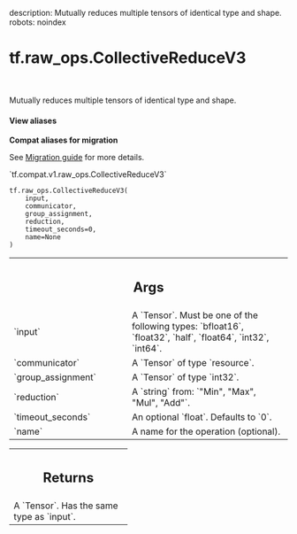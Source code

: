 description: Mutually reduces multiple tensors of identical type and shape.
robots: noindex

# tf.raw_ops.CollectiveReduceV3

<!-- Insert buttons and diff -->

<table class="tfo-notebook-buttons tfo-api nocontent" align="left">

</table>



Mutually reduces multiple tensors of identical type and shape.

<section class="expandable">
  <h4 class="showalways">View aliases</h4>
  <p>
<b>Compat aliases for migration</b>
<p>See
<a href="https://www.tensorflow.org/guide/migrate">Migration guide</a> for
more details.</p>
<p>`tf.compat.v1.raw_ops.CollectiveReduceV3`</p>
</p>
</section>

<pre class="devsite-click-to-copy prettyprint lang-py tfo-signature-link">
<code>tf.raw_ops.CollectiveReduceV3(
    input,
    communicator,
    group_assignment,
    reduction,
    timeout_seconds=0,
    name=None
)
</code></pre>



<!-- Placeholder for "Used in" -->


<!-- Tabular view -->
 <table class="responsive fixed orange">
<colgroup><col width="214px"><col></colgroup>
<tr><th colspan="2"><h2 class="add-link">Args</h2></th></tr>

<tr>
<td>
`input`
</td>
<td>
A `Tensor`. Must be one of the following types: `bfloat16`, `float32`, `half`, `float64`, `int32`, `int64`.
</td>
</tr><tr>
<td>
`communicator`
</td>
<td>
A `Tensor` of type `resource`.
</td>
</tr><tr>
<td>
`group_assignment`
</td>
<td>
A `Tensor` of type `int32`.
</td>
</tr><tr>
<td>
`reduction`
</td>
<td>
A `string` from: `"Min", "Max", "Mul", "Add"`.
</td>
</tr><tr>
<td>
`timeout_seconds`
</td>
<td>
An optional `float`. Defaults to `0`.
</td>
</tr><tr>
<td>
`name`
</td>
<td>
A name for the operation (optional).
</td>
</tr>
</table>



<!-- Tabular view -->
 <table class="responsive fixed orange">
<colgroup><col width="214px"><col></colgroup>
<tr><th colspan="2"><h2 class="add-link">Returns</h2></th></tr>
<tr class="alt">
<td colspan="2">
A `Tensor`. Has the same type as `input`.
</td>
</tr>

</table>

